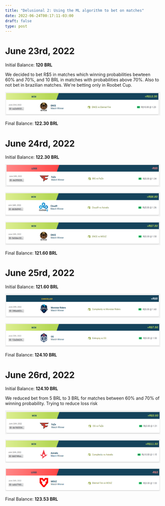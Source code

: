 ```yaml
---
title: "Delusional 2: Using the ML algorithm to bet on matches"
date: 2022-06-24T00:17:11-03:00
draft: false
type: post
---
```


# June 23rd, 2022

Initial Balance: **120 BRL**

We decided to bet R$5 in matches which winning probabilities bewteen 60% and 70%, and 10 BRL in matches with probabilities above 70%. Also to not bet in brazilian matches. We're betting only in Roobet Cup.

![](2022-06-24_17-14.png)

Final Balance: **122.30 BRL**


# June 24rd, 2022

Initial Balance: **122.30 BRL**

![](2022-06-24_17-14_1.png)

![](2022-06-24_17-14_2.png)

![](2022-06-24_17-14_3.png)

Final Balance: **121.60 BRL**

# June 25rd, 2022

Initial Balance: **121.60 BRL**

![](2022-06-25_13-11.png)

![](2022-06-25_13-11_1.png)

Final Balance: **124.10 BRL**

# June 26rd, 2022

Initial Balance: **124.10 BRL**

We reduced bet from 5 BRL to 3 BRL for matches between 60% and 70% of winning probability. Trying to reduce loss risk

![](2022-06-26_17-57.png)

![](2022-06-26_17-58_1.png)

![](2022-06-26_17-58.png)

Final Balance: **123.53 BRL**
